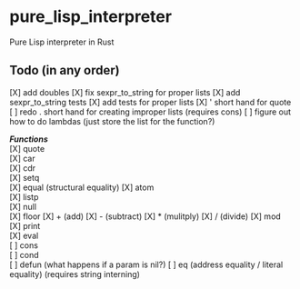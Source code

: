 # pure_lisp_interpreter
Pure Lisp interpreter in Rust

## Todo (in any order)
[X] add doubles
[X] fix sexpr_to_string for proper lists
[X] add sexpr_to_string tests
[X] add tests for proper lists
[X] ' short hand for quote
[ ] redo . short hand for creating improper lists (requires cons)
[ ] figure out how to do lambdas (just store the list for the function?)

**_Functions_**  
[X] quote  
[X] car  
[X] cdr  
[X] setq  
[X] equal (structural equality)
[X] atom  
[X] listp  
[X] null  
[X] floor
[X] + (add) 
[X] - (subtract)
[X] * (mulitply)
[X] / (divide)
[X] mod  
[X] print  
[X] eval  
[ ] cons  
[ ] cond  
[ ] defun (what happens if a param is nil?) 
[ ] eq (address equality / literal equality) (requires string interning)
